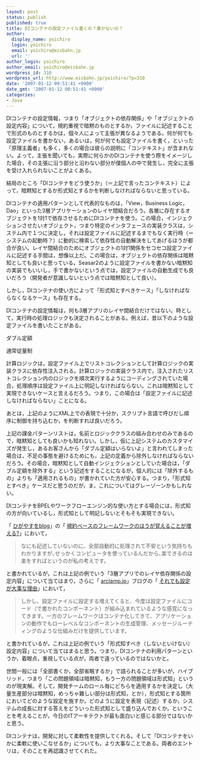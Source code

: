 ```yaml
---
layout: post
status: publish
published: true
title: DIコンテナの設定ファイル書くの？書かないの？
author:
  display_name: yoichiro
  login: yoichiro
  email: yoichiro@eisbahn.jp
  url: ''
author_login: yoichiro
author_email: yoichiro@eisbahn.jp
wordpress_id: 310
wordpress_url: http://www.eisbahn.jp/yoichiro/?p=310
date: '2007-01-12 09:51:41 +0900'
date_gmt: '2007-01-12 00:51:41 +0900'
categories:
- Java
---
```


DIコンテナの設定情報，つまり「オブジェクトの依存関係」や「オブジェクトの設定内容」について，規約重視で暗黙のものとするか，ファイルに記述することで形式のものとするかは，個々人によって主張が異なるようである。何が何でも設定ファイルを書かない，あるいは，何が何でも設定ファイルを書く，といった「原理主義者」も多く，多くの場合は彼らの説明に「コンテキスト」が含まれない。よって，主張を聞いても，実際に何らかのDIコンテナを使う際をイメージした場合，その主張に沿う部分と沿わない部分が僕個人の中で発生し，完全に主張を受け入れられないことがよくある。

結局のところ「DIコンテナをどう使うか」（＝上記で言ったコンテキスト）によって，暗黙知とするか形式知とするかを判断しなければならないと思っている。

DIコンテナの適用パターンとして代表的なものは，「View，Business Logic，Dao」といった3層アプリケーションのレイヤ間結合だろう。各層に存在するオブジェクトを1対1で依存させるためにDIコンテナを使う。この場合，インジェクションさせたいオブジェクト，つまり特定のインタフェースの実装クラスは，システム内で１つに決定し，それは設定ファイルに記述するまでもなく実行時（＝システムの起動時？）に動的に検索して依存性の自動解決をしてあげるほうが都合が良い。レイヤ間結合のためにオブジェクトの1対1関係をセコセコ設定ファイルに記述する手間は，想像以上だ。この場合は，オブジェクトの依存関係は暗黙知としても良いと思っている。Seasar2のように設定ファイルを書かない暗黙知の実装でもいいし，手で書かないという点では，設定ファイルの自動生成でも良いだろう（開発者が意識しないという点では暗黙知として良い）。

しかし，DIコンテナの使い方によって「形式知とすべきケース」「しなければならなくなるケース」も存在する。

DIコンテナの設定情報は，何も3層アプリのレイヤ間結合だけではない。時として，実行時の処理ロジックも決定されることがある。例えば，昔以下のような設定ファイルを書いたことがある。



ダブル定額

通常従量制



計算ロジックは，設定ファイル上でリストコレクションとして計算ロジックの実装クラスに依存性注入される。計算ロジックの実装クラス内で，注入されたリストコレクション内のロジックを順次実行するようにコーディングされていた場合，処理順序は設定ファイル上に明記しなければならない。これは暗黙知として実現できないケースと言えるだろう。つまり，この場合は「設定ファイルに記述しなければならない」ことになる。

あとは，上記のようにXML上での表現で十分か，スクリプト言語で呼びだし順序に制御を持ち込むか，を判断すれば良いだろう。

上記の課金パターンリストは，名前とロジッククラスの組み合わせのみであるので，暗黙知としても良いかも知れない。しかし，仮に上記システムのカスタマイズが発生し，あるお客さんから「ダブル定額はいらないよ」と言われてしまった場合は，不足の事態を避けるためにも，上記の定義から除外しなければならないだろう。その場合，暗黙知として自動インジェクションとしていた場合は，「ダブル定額を除外する」という記述をすることになるが，個人的には「除外するもの」よりも「適用されるもの」が書かれていた方が安心する。つまり，「形式知とすべき」ケースだと思うのだが，ま，これについてはグレーゾーンかもしれない。

DIコンテナをBPELやワークフローエンジン的な使い方とする場合には，形式知の方が向いているし，形式知として明記しないとそもそも実現できない。

「
[ひがやすをblog](http://d.hatena.ne.jp/higayasuo/)」の「
[規約ベースのフレームワークのほうが覚えることが増える?](http://d.hatena.ne.jp/higayasuo/20070109)」において，

>なにも記述していないのに、全部自動的に処理されて不安という気持ちもわかりますが､せっかくコンピュータを使っているんだから､楽できるのは楽をすればというのが私の考えです。


と書かれているが，これは上記の例でいう「3層アプリでのレイヤ依存関係の設定内容」について当てはまり，さらに「
[arclamp.jp](http://www.arclamp.jp/)」ブログの「
[それでも設定が大事な理由](http://www.arclamp.jp/blog/archives/articulable_configuration.html)」において，

>しかし、設定ファイルに設定する増えてくると、今度は設定ファイルにコード（で書かれたコンポーネント）が組み込まれているような感覚になってきます。一方のフレームワークはコンテナ化してきて、アプリケーションの動作でもローレベルなコンポーネントの生成管理、メッセージルーティングのような仕組みだけを提供しています。


と書かれているが，これは上記の例でいう「形式知すべき（しないといけない）設定内容」について当てはまると思う。つまり，DIコンテナの利用パターンというか，着眼点，重視している点が，両者で違っているのではないかと。

世間一般には「全部書くか，全部省略するか」で語られることが多いが，ハイブリッド，つまり「この問題領域は暗黙知，もう一方の問題領域は形式知」というのが現実解。そして，開発チームのロール毎にどちらを適用するかを決定し（大量生産部分は暗黙知，めっちゃ難しい部分は形式知，とか），形式知とする箇所においてどのような設定を施すか，どのように設定を表現（記述）するか，システムの成長に対する答えをどういった形式知として盛り込んでおくか，ということを考えることが，今日のITアーキテクトが最も面白いと感じる部分ではないかと思う。

DIコンテナは，開発に対して柔軟性を提供してくれる。そして「DIコンテナをいかに柔軟に使いこなせるか」についても，より大事なことである。両者のエントリは，そのことを再認識させてくれた。
